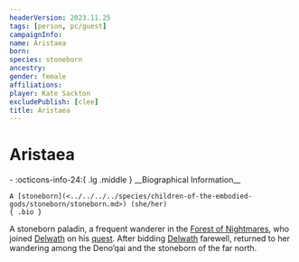 ```yaml
---
headerVersion: 2023.11.25
tags: [person, pc/guest]
campaignInfo:
name: Aristaea
born:
species: stoneborn
ancestry:
gender: female
affiliations:
player: Kate Sackton
excludePublish: [clee]
title: Aristaea
---
```

# Aristaea
<div class="grid cards ext-narrow-margin ext-one-column" markdown>
- :octicons-info-24:{ .lg .middle } __Biographical Information__

    A [stoneborn](<../../../../species/children-of-the-embodied-gods/stoneborn/stoneborn.md>) (she/her)  
    { .bio }

</div>


A stoneborn paladin, a frequent wanderer in the [Forest of Nightmares](<../../../../gazetteer/far-north/forest-of-nightmares.md>), who joined [Delwath](<../delwath.md>) on his [quest](<../../../../campaigns/dunmari-frontier/session-notes/session-53-dufr.md>). After bidding [Delwath](<../delwath.md>) farewell, returned to her wandering among the Deno’qai and the stoneborn of the far north.
